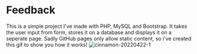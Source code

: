 # Feedback

This is a simple project I've made with PHP, MySQL and Bootstrap. It takes the user input from form, stores it on a database and displays it on a seperate page. Sadly GitHub pages only allow static content, so i've created this gif to show you how it works! ![cinnamon-20220422-1](https://user-images.githubusercontent.com/101229677/164607516-0b5cbc02-a95c-4f50-9dfe-56a0da2520f4.gif)

